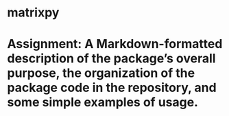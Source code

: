 # matrixpy
# Assignment: A Markdown-formatted description of the package’s overall purpose, the organization of the package code in the repository, and some simple examples of usage.

